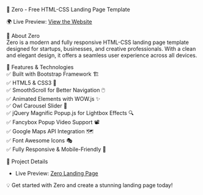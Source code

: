 
 🚀 Zero - Free HTML-CSS Landing Page Template  

🌍 Live Preview: [View the Website](https://vijay-ky.github.io/html-css-landing-zero-raksha/)  

 📌 About Zero  
Zero is a modern and fully responsive HTML-CSS landing page template designed for startups, businesses, and creative professionals. With a clean and elegant design, it offers a seamless user experience across all devices.  

 🎨 Features & Technologies  
✅ Built with Bootstrap Framework 🏗️  
✅ HTML5 & CSS3 🎨  
✅ SmoothScroll for Better Navigation 🖱️  
✅ Animated Elements with WOW.js ✨  
✅ Owl Carousel Slider 🎠  
✅ jQuery Magnific Popup.js for Lightbox Effects 🔍  
✅ Fancybox Popup Video Support 📽️  
✅ Google Maps API Integration 🗺️  
✅ Font Awesome Icons 🎭  
✅ Fully Responsive & Mobile-Friendly 📱  

 🔗 Project Details  
- Live Preview: [Zero Landing Page](https://vijay-ky.github.io/html-css-landing-zero-raksha/)  

💡 Get started with Zero and create a stunning landing page today! 
